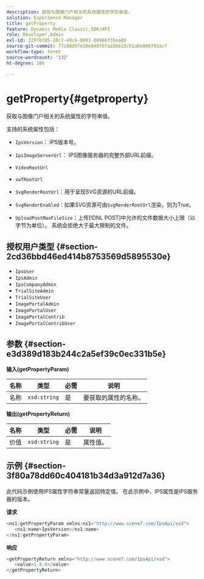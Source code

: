 ```yaml
---
description: 获取与图像门户相关的系统属性的字符串值。
solution: Experience Manager
title: getProperty
feature: Dynamic Media Classic,SDK/API
role: Developer,Admin
exl-id: 2297b785-28c7-49c6-8891-00986f35ea88
source-git-commit: 77c88d5fe20e048f6fad2bb23cb1abe090793acf
workflow-type: tm+mt
source-wordcount: '132'
ht-degree: 10%

---
```


# getProperty{#getproperty}

获取与图像门户相关的系统属性的字符串值。

支持的系统属性包括：

* `IpsVersion`： IPS版本号。
* `IpsImageServerUrl`： IPS图像服务器的完整外部URL前缀。
* `VideoRootUrl`
* `swfRootUrl`
* `SvgRenderRootUrl`：用于呈现SVG资源的URL前缀。
* `SvgRenderEnabled`：如果SVG资源可由`SvgRenderRootUrl`渲染，则为True。

* `UploadPostMaxFileSize`：上传[!DNL POST]中允许的文件数据大小上限（以字节为单位）。 系统会拒绝大于最大限制的文件。

## 授权用户类型 {#section-2cd36bbd46ed414b8753569d5895530e}

* `IpsUser`
* `IpsAdmin`
* `IpsCompanyAdmin`
* `TrialSiteAdmin`
* `TrialSiteUser`
* `ImagePortalAdmin`
* `ImagePortalUser`
* `ImagePortalContrib`
* `ImagePortalContribUser`

## 参数 {#section-e3d389d183b244c2a5ef39c0ec331b5e}

**输入(getPropertyParam)**

| 名称 | 类型 | 必需 | 说明 |
|---|---|---|---|
| 名称 | `xsd:string` | 是 | 要获取的属性的名称。 |

**输出(getPropertyReturn)**

| 名称 | 类型 | 必需 | 说明 |
|---|---|---|---|
| 价值 | `xsd:string` | 是 | 属性值。 |

## 示例 {#section-3f80a78dd60c404181b34d3a912d7a36}

此代码示例使用IPS属性字符串常量返回特定值。 在此示例中，IPS属性是IPS服务器的版本。

**请求**

```java
<ns1:getPropertyParam xmlns:ns1="http://www.scene7.com/IpsApi/xsd">
   <ns1:name>IpsVersion</ns1:name>
</ns1:getPropertyParam>
```

**响应**

```java
<getPropertyReturn xmlns="http://www.scene7.com/IpsApi/xsd">
   <value>3.8.0</value>
</getPropertyReturn>
```
